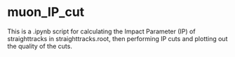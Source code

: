 # muon_IP_cut

This is a .ipynb script for calculating the Impact Parameter (IP) of straighttracks in straighttracks.root, then performing IP cuts and plotting out the quality of the cuts.
